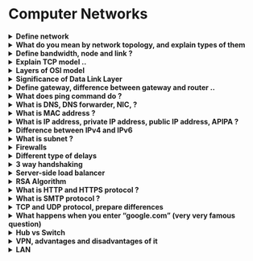 # Computer Networks

<details>
    <summary><b>Define network&nbsp;</b></summary>
    <p>
        A network is a set of devices that are connected with a physical media
        link. In<br />
        a network, two or more nodes are connected by a physical link or two or
        more networks are connected by one or more nodes. A network is a
        collection of devices connected to each other to allow the sharing of
        data.
    </p>
</details>
<details>
    <summary><b>
        What do you mean by network topology, and explain types of them&nbsp;
    </b></summary>
    <ul>
        <li>
            Network topology is the arrangement of nodes and links of a network.
        </li>
        <li>
            Topologies are categorized as either physical network topology or
            logical network topology.
        </li>
        <li>
            The topology of a network is key to determining its performance.
        </li>
        <li>
            Network topology can be categorized into – Bus Topology, Ring
            Topology, Star Topology, Mesh Topology, Tree Topology.
        </li>
    </ul>
    <p>
        <a
            href="https://takeuforward.org/computer-network/what-is-network-and-network-topology/"
            target="_blank"
            rel="noopener"
            >Read this article for more details.</a
        >
    </p>
</details>
<details>
    <summary><b>Define bandwidth, node and link ?&nbsp;</b></summary>
    <p>
        Bandwidth is the data transfer capacity of a computer network in bits
        per second (Bps). The term may also be used colloquially to indicate a
        person&#8217;s capacity for tasks or deep thoughts at a point in time.
    </p>
    <p>
        A network is a connection setup of two or more computers directly
        connected by some physical mediums like optical fibre or coaxial cable.
        This physical medium of connection is known as a link, and the computers
        that it is connected to are known as nodes
    </p>
</details>
<details>
    <summary><b>Explain TCP model ..&nbsp;</b></summary>
    <p>
        It is a compressed version of the OSI model with only 4 layers. It was
        developed by the US Department of Defence (DoD) in the 1860s. The name
        of this model is based on 2 standard protocols used i.e. TCP
        (Transmission Control Protocol) and IP (Internet Protocol).
    </p>
    <p>
        1. Network Access/Link layer : Decides which links such as serial lines
        or classic Ethernet must be used<br />
        to meet the needs of the connectionless internet layer. Ex &#8211;
        Sonet, Ethernet<br />
        2. Internet : The internet layer is the most important layer which holds
        the whole<br />
        architecture together. It delivers the IP packets where they are
        supposed to be<br />
        delivered. Ex &#8211; IP, ICMP.<br />
        3. Transport : Its functionality is almost the same as the OSI transport
        layer. It<br />
        enables peer entities on the network to carry on a conversation. Ex
        &#8211; TCP, UDP<br />
        (User Datagram Protocol)<br />
        4. Application : It contains all the higher-level protocols. Ex &#8211;
        HTTP, SMTP, RTP,<br />
        DNS
    </p>
</details>
<details>
    <summary><b>Layers of OSI model&nbsp;</b></summary>
    <p>There are majorly 2 main layers in the OSI model:</p>
    <ul>
        <li>Physical Layer</li>
        <li>Data Link Layer</li>
    </ul>
    <p>
        <a
            href="https://takeuforward.org/computer-network/layers-of-osi-model/"
            target="_blank"
            rel="noopener"
            >Read this article for details</a
        >
    </p>
</details>
<details>
    <summary><b>Significance of Data Link Layer</b></summary>
    <ul>
        <li>
            It is used for transferring the data from one node to another node.
        </li>
        <li>
            It receives the data from the network layer and converts the data
            into data frames and then attaches the physical address to these
            frames which are sent to the physical layer.
        </li>
        <li>
            It enables the error-free transfer of data from one node to another
            node.
        </li>
    </ul>
    <p>Functions of Data-link layer:</p>
    <ul>
        <li>
            Frame synchronisation: Data-link layer converts the data into
            frames, and it ensures that the destination must recognize the
            starting and ending of each frame.
        </li>
        <li>
            Flow control: Data-link layer controls the data flow within the
            network.
        </li>
        <li>
            Error control: It detects and corrects the error occurred during the
            transmission from source to destination.
        </li>
        <li>
            Addressing: Data-link layers attach the physical address with the
            data frames so that the individual machines can be easily
            identified.
        </li>
        <li>
            Link management: Data-link layer manages the initiation, maintenance
            and termination of the link between the source and destination for
            the effective exchange of data.
        </li>
    </ul>
</details>
<details>
    <summary><b>
        Define gateway, difference between gateway and router ..&nbsp;
    </b></summary>
    <p>
        A node that is connected to two or more networks is commonly known as a
        gateway. It is also known as a router. It is used to forward messages
        from one network to another. Both the gateway and router regulate the
        traffic in the network. Differences between gateway and router: A router
        sends the data between two similar networks while gateway sends the data
        between two dissimilar networks.
    </p>
</details>
<details>
    <summary><b>What does ping command do ?&nbsp;</b></summary>
    <p>
        The &#8220;ping&#8221; is a utility program that allows you to check the
        connectivity between the network devices. You can ping devices using its
        IP address or name.
    </p>
</details>
<details>
    <summary><b>What is DNS, DNS forwarder, NIC, ?&nbsp;</b></summary>
    <p>
        <b>DNS:</b><br />
        1. DNS is an acronym that stands for Domain Name System.DNS was
        introduced by Paul Mockapetris and Jon Postel in 1983.<br />
        2. It is a naming system for all the resources over the internet which
        includes physical nodes and applications. It is used to locate resources
        easily over a network.<br />
        3. DNS is an internet which maps the domain names to their associated IP
        addresses.<br />
        4. Without DNS, users must know the IP address of the web page that you
        wanted to access.
    </p>
    <p>
        <b>DNS Forwarder :</b> A forwarder is used with a DNS server when it
        receives DNS queries that cannot be resolved quickly. So it forwards
        those requests to external DNS servers for resolution. A DNS server
        which is configured as a forwarder will behave differently than the DNS
        server which is not configured as a forwarder. NIC stands for Network
        Interface Card. It is a peripheral card attached to the PC to connect to
        a network. Every NIC has its own MAC address that identifies the PC on
        the network. It provides a wireless connection to a local area network.
        NICs were mainly used in desktop computers.
    </p>
</details>
<details>
    <summary><b>What is MAC address ?&nbsp;</b></summary>
    <p>
        A media access control address (MAC address) is a unique identifier
        assigned to a network interface controller (NIC) for use as a network
        address in communications within a network segment.
    </p>
</details>
<details>
    <summary><b>
        What is IP address, private IP address, public IP address, APIPA ?&nbsp;
    </b></summary>
    <p>
        An IP address is a unique address that identifies a device on the
        internet or a local network. IP stands for &#8220;Internet
        Protocol,&#8221; which is the set of rules governing the format of data
        sent via the internet or local network.
    </p>
    <p>
        <b>Private IP Address</b> &#8211; There are three ranges of IP addresses
        that have been reserved<br />
        for IP addresses. They are not valid for use on the internet. If you
        want to access the<br />
        internet on these private IPs, you must use a proxy server or NAT
        server.
    </p>
    <p>
        <b>Public IP Address</b> &#8211; A public IP address is an address taken
        by the Internet Service<br />
        Provider which facilitates communication on the internet.
    </p>
    <p>
        <b>APIPA stands for Automatic Private IP Addressing (APIPA)</b>. It is a
        feature or characteristic in operating systems (eg. Windows) which
        enables computers to self-configure an IP address and subnet mask
        automatically when their DHCP(Dynamic Host Configuration Protocol:A DHCP
        Server is a network server that automatically provides and assigns IP
        addresses, default gateways and other network parameters to client
        devices. It relies on the standard protocol known as Dynamic Host
        Configuration Protocol) server isn&#8217;t reachable
    </p>
</details>
<details>
    <summary><b>Difference between IPv4 and IPv6</b></summary>
</details>
<details>
    <summary><b>What is subnet ?&nbsp;</b></summary>
    <p>
        A subnet is a network inside a network achieved by the process called
        subnetting which helps divide a network into subnets. It is used for
        getting a higher routing efficiency and enhances the security of the
        network. It reduces the time to extract the host address from the
        routing table.
    </p>
</details>
<details>
    <summary><b>Firewalls&nbsp;</b></summary>
    <p>
        The firewall is a network security system that is used to monitor the
        incoming<br />
        and outgoing traffic and blocks the same based on the firewall security
        policies. It acts as a wall between the internet (public network) and
        the networking devices (a private network). It is either a hardware
        device, software program, or a combination of both. It adds a layer of
        security to the network.
    </p>
</details>
<details>
    <summary><b>Different type of delays&nbsp;</b></summary>
    <p>
        The delays, here, means the time for which the processing of a
        particular packet takes place.
    </p>
    <p>We have the following types of delays in computer networks:</p>
    <ul>
        <li>Transmission Delay</li>
        <li>Propagation delay</li>
        <li>Queueing delay</li>
        <li>Processing delay</li>
    </ul>
</details>
<details>
    <summary><b>3 way handshaking&nbsp;</b></summary>
    <p>
        Three-Way HandShake or a TCP 3-way handshake is a process which is used
        in a TCP/IP network to make a connection between the server and client.
        It is a three-step process that requires both the client and server to
        exchange synchronisation and acknowledgment packets before the real data
        communication process starts.
    </p>
    <p>
        Three-way handshake process is designed in such a way that both ends
        help you to initiate, negotiate, and separate TCP socket connections at
        the same time. It allows you to transfer multiple TCP socket connections
        in both directions at the same time.
    </p>
</details>
<details>
    <summary><b>Server-side load balancer</b></summary>
    <p>
        All backend server instances are registered with a central load
        balancer. A client requests this load balancer which then routes the
        request to one of the server instances using various algorithms like
        round-robin. AWS ELB(Elastic Load Balancing) is a prime example of
        server-side load-balancing that registers multiple EC2 instances
        launched in its auto-scaling group and then routes the client requests
        to one of the EC2 instances.
    </p>
    <p>Advantages of server-side load balancing:</p>
    <ul>
        <li>
            Simple client configuration: only need to know the load-balancer
            address.
        </li>
        <li>
            Clients can be untrusted: all traffic goes through the load-balancer
            where it can be looked at. Clients are not aware of the backend
            servers.
        </li>
    </ul>
</details>
<details>
    <summary><b>RSA Algorithm&nbsp;</b></summary>
    <p>
        RSA algorithm is an asymmetric cryptography algorithm. Asymmetric
        actually means that it works on two different keys i.e. Public Key and
        Private Key. As the name describes, the Public Key is given to everyone
        and the Private key is kept private.
    </p>
    <p>
        An example of asymmetric cryptography : A client (for example browser)
        sends its public key to the server and requests for some data. The
        server encrypts the data using the client&#8217;s public key and sends
        the encrypted data. Client receives this data and decrypts it. Since
        this is asymmetric, nobody else except the browser can decrypt the data
        even if a third party has the public key of the browser.
    </p>
</details>
<details>
    <summary><b>What is HTTP and HTTPS protocol ?&nbsp;</b></summary>
    <p>
        HTTP is the HyperText Transfer Protocol which defines the set of rules
        and standards on how the information can be transmitted on the World
        Wide Web (WWW). It helps the web browsers and web servers for
        communication. It is a ‘stateless protocol’ where each command is
        independent with respect to the previous command. HTTP is an application
        layer protocol built upon the TCP. It uses port 80 by default. HTTPS is
        the HyperText Transfer Protocol Secure or Secure HTTP. It is an advanced
        and a secured version of HTTP. On top of HTTP, SSL/TLS protocol is used
        to provide security. It enables secure transactions by encrypting the
        communication and also helps identify network servers securely. It uses
        port 443 by default.
    </p>
</details>
<details>
    <summary><b>What is SMTP protocol ?&nbsp;</b></summary>
    <p>
        SMTP is the Simple Mail Transfer Protocol. SMTP sets the rule for
        communication between servers. This set of rules helps the software to
        transmit emails over the internet. It supports both End-to-End and
        Store-and-Forward methods. It is in always-listening mode on port 25.
    </p>
</details>
<details>
    <summary><b>TCP and UDP protocol, prepare differences</b></summary>
    <p>
        TCP is a connection-oriented protocol, whereas UDP is a connectionless
        protocol. A key difference between TCP and UDP is speed, as TCP is
        comparatively slower than UDP. Overall, UDP is a much faster, simpler,
        and<br />
        efficient protocol, however, retransmission of lost data packets is only
        possible with TCP.
    </p>
    <p>
        TCP provides extensive error checking mechanisms. It is because it
        provides flow control and acknowledgment of data. UDP has only the basic
        error checking mechanism using checksums.
    </p>
</details>
<details>
    <summary><b>
        What happens when you enter “google.com” (very very famous
        question)&nbsp;
    </b></summary>
    <ul>
        <li>
            Check the browser cache first if the content is fresh and present in
            the cache display the same.
        </li>
        <li>
            If not, the browser checks if the IP of the URL is present in the
            cache (browser and OS) if not then requests the OS to do a DNS
            lookup using UDP to get the corresponding IP address of the URL from
            the DNS server to establish a new TCP connection.
        </li>
        <li>
            A new TCP connection is set between the browser and the server using
            three-way handshaking.
        </li>
        <li>An HTTP request is sent to the server using the TCP connection.</li>
        <li>
            The web servers running on the Servers handle the incoming HTTP
            request and send the HTTP response.
        </li>
        <li>
            The browser processes the HTTP response sent by the server and may
            close the TCP connection or reuse the same for future requests.
        </li>
        <li>If the response data is cacheable then browsers cache the same.</li>
        <li>Browser decodes the response and renders the content.</li>
    </ul>
</details>
<details>
    <summary><b>Hub vs Switch&nbsp;</b></summary>
    <p>
        <b>Hub:</b> Hub is a networking device which is used to transmit the
        signal to each port<br />
        (except one port) to respond from which the signal was received. Hub is
        operated on a Physical layer. In this packet filtering is not available.
        It is of two types: Active Hub, Passive Hub.
    </p>
    <p>
        <b>Switch:</b> Switch is a network device which is used to enable the
        connection<br />
        establishment and connection termination on the basis of need. Switch is
        operated on the Data link layer. In this packet filtering is available.
        It is a type of full duplex<br />
        transmission mode and it is also called an efficient bridge
    </p>
</details>
<details>
    <summary><b>VPN, advantages and disadvantages of it&nbsp;</b></summary>
    <p>
        VPN (Virtual Private Network) : VPN or the Virtual Private Network is a
        private WAN<br />
        (Wide Area Network) built on the internet. It allows the creation of a
        secured tunnel<br />
        (protected network) between different networks using the internet
        (public network). By using the VPN, a client can connect to the
        organisation’s network remotely.
    </p>
    <p>
        Advantages of VPN :<br />
        1. VPN is used to connect offices in different geographical locations
        remotely and is<br />
        cheaper when compared to WAN connections.<br />
        2. VPN is used for secure transactions and confidential data transfer
        between<br />
        multiple offices located in different geographical locations.<br />
        3. VPN keeps an organisation’s information secured against any potential
        threats or<br />
        intrusions by using virtualization.<br />
        4. VPN encrypts the internet traffic and disguises the online identity
    </p>
    <p>
        Disadvantages of VPN :<br />
        1. Not designed for continuous use<br />
        2. Complexity prevents scalability<br />
        3. Lack of granular security<br />
        4. Unpredictable performance<br />
        5. Unreliable availability
    </p>
</details>
<details>
    <summary><b>LAN</b></summary>
    <p>
        A local area network (LAN) is a collection of devices connected together
        in one physical location, such as a building, office, or home. A LAN can
        be small or large, ranging from a home network with one user to an
        enterprise network with thousands of users and devices in an office or
        school.
    </p>
</details>
